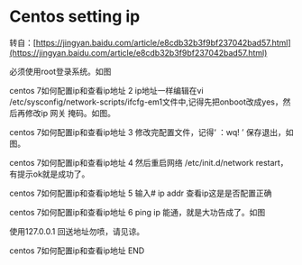 # Centos setting ip

转自：[https://jingyan.baidu.com/article/e8cdb32b3f9bf237042bad57.html](https://jingyan.baidu.com/article/e8cdb32b3f9bf237042bad57.html)

必须使用root登录系统。如图

centos 7如何配置ip和查看ip地址
2
ip地址一样编辑在vi /etc/sysconfig/network-scripts/ifcfg-em1文件中,记得先把onboot改成yes，然后再修改ip  网关  掩码。如图。

centos 7如何配置ip和查看ip地址
3
修改完配置文件，记得‘ ：wq! ’ 保存退出，如图。

centos 7如何配置ip和查看ip地址
4
然后重启网络 /etc/init.d/network restart，有提示ok就是成功了。

centos 7如何配置ip和查看ip地址
5
输入# ip addr 查看ip这是是否配置正确

centos 7如何配置ip和查看ip地址
6
ping ip 能通，就是大功告成了。如图

使用127.0.0.1  回送地址勿喷，请见谅。

centos 7如何配置ip和查看ip地址
END
